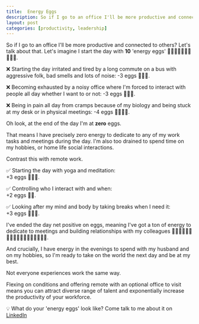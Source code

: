 ```yaml
---
title:  Energy Eggs
description: So if I go to an office I'll be more productive and connected to others? Let's see about that.
layout: post
categories: [productivity, leadership]
---
```


So if I go to an office I'll be more productive and connected to others? Let's talk about that. Let's imagine I start the day with **10** 'energy eggs' 🥚🥚🥚🥚🥚🥚🥚🥚🥚🥚.

❌ Starting the day irritated and tired by a long commute on a bus with aggressive folk, bad smells and lots of noise: -3 eggs 🥚🥚🥚. 

❌ Becoming exhausted by a noisy office where I'm forced to interact with people all day whether I want to or not: -3 eggs 🥚🥚🥚. 

❌ Being in pain all day from cramps because of my biology and being stuck at my desk or in physical meetings: -4 eggs 🥚🥚🥚🥚. 

Oh look, at the end of the day I'm at **zero** eggs.

That means I have precisely zero energy to dedicate to any of my work tasks and meetings during the day. I'm also too drained to spend time on my hobbies, or home life social interactions.

Contrast this with remote work.

✅ Starting the day with yoga and meditation:  
+3 eggs 🥚🥚🥚.  

✅ Controlling who I interact with and when:  
+2 eggs 🥚🥚.  

✅ Looking after my mind and body by taking breaks when I need it:   
+3 eggs 🥚🥚🥚.  

I've ended the day net positive on eggs, meaning I've got a ton of energy to dedicate to meetings and building relationships with my colleagues 🥚🥚🥚🥚🥚🥚🥚🥚🥚🥚🥚🥚🥚🥚🥚🥚🥚🥚.

And crucially, I have energy in the evenings to spend with my husband and on my hobbies, so I'm ready to take on the world the next day and be at my best.

Not everyone experiences work the same way.

Flexing on conditions and offering remote with an optional office to visit means you can attract diverse range of talent and exponentially increase the productivity of your workforce.

💡 What do your 'energy eggs' look like? Come talk to me about it on [LinkedIn](https://www.linkedin.com/feed/update/urn:li:activity:7110545597211779073/)